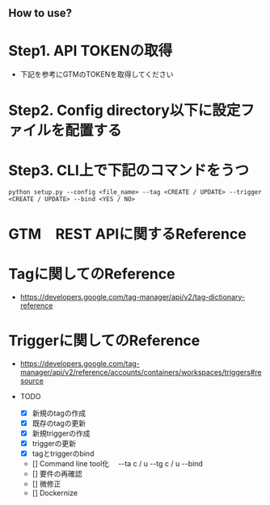## How to use? 

# Step1. API TOKENの取得
- 下記を参考にGTMのTOKENを取得してください


# Step2. Config directory以下に設定ファイルを配置する

# Step3. CLI上で下記のコマンドをうつ
```
python setup.py --config <file_name> --tag <CREATE / UPDATE> --trigger <CREATE / UPDATE> --bind <YES / NO>
```
# GTM　REST APIに関するReference


# Tagに関してのReference 
- https://developers.google.com/tag-manager/api/v2/tag-dictionary-reference

# Triggerに関してのReference
- https://developers.google.com/tag-manager/api/v2/reference/accounts/containers/workspaces/triggers#resource
 


- TODO
  - [x] 新規のtagの作成
  - [x] 既存のtagの更新
  - [x] 新規triggerの作成
  - [x] triggerの更新
  - [x] tagとtriggerのbind
  - [] Command line tool化
  　--ta c / u --tg c / u  --bind
  - [] 要件の再確認
  - [] 微修正
  - [] Dockernize
